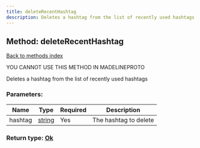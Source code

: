 ```yaml
---
title: deleteRecentHashtag
description: Deletes a hashtag from the list of recently used hashtags
---
```

## Method: deleteRecentHashtag  
[Back to methods index](index.md)


YOU CANNOT USE THIS METHOD IN MADELINEPROTO


Deletes a hashtag from the list of recently used hashtags

### Parameters:

| Name     |    Type       | Required | Description |
|----------|---------------|----------|-------------|
|hashtag|[string](../types/string.md) | Yes|The hashtag to delete|


### Return type: [Ok](../types/Ok.md)

